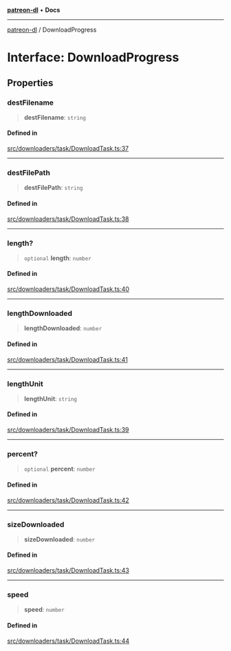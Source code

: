 [**patreon-dl**](../README.md) • **Docs**

***

[patreon-dl](../README.md) / DownloadProgress

# Interface: DownloadProgress

## Properties

### destFilename

> **destFilename**: `string`

#### Defined in

[src/downloaders/task/DownloadTask.ts:37](https://github.com/patrickkfkan/patreon-dl/blob/9af63ff8fb311b0c258b1f0abf6afcc007d73ad0/src/downloaders/task/DownloadTask.ts#L37)

***

### destFilePath

> **destFilePath**: `string`

#### Defined in

[src/downloaders/task/DownloadTask.ts:38](https://github.com/patrickkfkan/patreon-dl/blob/9af63ff8fb311b0c258b1f0abf6afcc007d73ad0/src/downloaders/task/DownloadTask.ts#L38)

***

### length?

> `optional` **length**: `number`

#### Defined in

[src/downloaders/task/DownloadTask.ts:40](https://github.com/patrickkfkan/patreon-dl/blob/9af63ff8fb311b0c258b1f0abf6afcc007d73ad0/src/downloaders/task/DownloadTask.ts#L40)

***

### lengthDownloaded

> **lengthDownloaded**: `number`

#### Defined in

[src/downloaders/task/DownloadTask.ts:41](https://github.com/patrickkfkan/patreon-dl/blob/9af63ff8fb311b0c258b1f0abf6afcc007d73ad0/src/downloaders/task/DownloadTask.ts#L41)

***

### lengthUnit

> **lengthUnit**: `string`

#### Defined in

[src/downloaders/task/DownloadTask.ts:39](https://github.com/patrickkfkan/patreon-dl/blob/9af63ff8fb311b0c258b1f0abf6afcc007d73ad0/src/downloaders/task/DownloadTask.ts#L39)

***

### percent?

> `optional` **percent**: `number`

#### Defined in

[src/downloaders/task/DownloadTask.ts:42](https://github.com/patrickkfkan/patreon-dl/blob/9af63ff8fb311b0c258b1f0abf6afcc007d73ad0/src/downloaders/task/DownloadTask.ts#L42)

***

### sizeDownloaded

> **sizeDownloaded**: `number`

#### Defined in

[src/downloaders/task/DownloadTask.ts:43](https://github.com/patrickkfkan/patreon-dl/blob/9af63ff8fb311b0c258b1f0abf6afcc007d73ad0/src/downloaders/task/DownloadTask.ts#L43)

***

### speed

> **speed**: `number`

#### Defined in

[src/downloaders/task/DownloadTask.ts:44](https://github.com/patrickkfkan/patreon-dl/blob/9af63ff8fb311b0c258b1f0abf6afcc007d73ad0/src/downloaders/task/DownloadTask.ts#L44)

